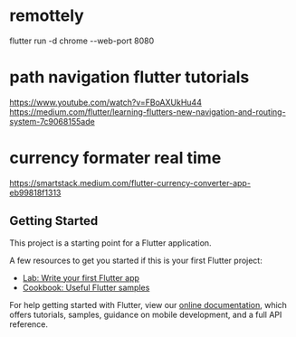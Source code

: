 # remottely
flutter run -d chrome --web-port 8080

# path navigation flutter tutorials
https://www.youtube.com/watch?v=FBoAXUkHu44
https://medium.com/flutter/learning-flutters-new-navigation-and-routing-system-7c9068155ade

# currency formater real time
https://smartstack.medium.com/flutter-currency-converter-app-eb99818f1313
## Getting Started

This project is a starting point for a Flutter application.

A few resources to get you started if this is your first Flutter project:

- [Lab: Write your first Flutter app](https://flutter.dev/docs/get-started/codelab)
- [Cookbook: Useful Flutter samples](https://flutter.dev/docs/cookbook)

For help getting started with Flutter, view our
[online documentation](https://flutter.dev/docs), which offers tutorials,
samples, guidance on mobile development, and a full API reference.
